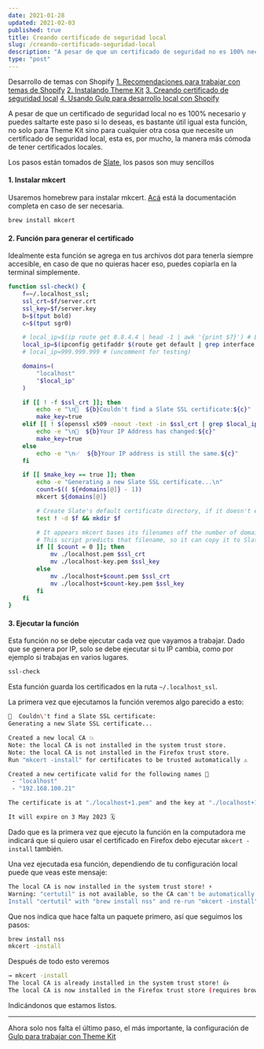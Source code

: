 ```yaml
---
date: 2021-01-28
updated: 2021-02-03
published: true
title: Creando certificado de seguridad local
slug: /creando-certificado-seguridad-local
description: "A pesar de que un certificado de seguridad no es 100% necesario para Theme Kit y Gulp, hace que nuestro proxy funcione mejor, además, es una función bastante útil en otros contextos."
type: "post"
---
```


<div class="bg-gray-100 w-full md:w-10/12 m-auto border series-index dark:bg-gray-800 dark:border-gray-700">
	<span class="font-bold m-0 py-1 px-5 block text-blue-700 dark:text-blue-500">Desarrollo de temas con Shopify</span>
	<span class="block m-0 py-1 px-5 border-t border-gray-300 font-bold dark:border-gray-600"><a href="/recomendaciones-trabajo-con-shopify">1. Recomendaciones para trabajar con temas de Shopify</a></span>
	<span class="block m-0 py-1 px-5 border-t border-gray-300 font-bold dark:border-gray-600"><a href="/instalando-theme-kit">2. Instalando Theme Kit</a></span>
	<span class="block m-0 py-1 px-5 border-t border-gray-300 font-bold dark:border-gray-600"><a href="/creando-certificado-seguridad-local" class="current">3. Creando certificado de seguridad local</a></span>
	<span class="block m-0 py-1 px-5 border-t border-gray-300 font-bold dark:border-gray-600"><a href="/desarrollo-local-shopify-con-themekit-gulp">4. Usando Gulp para desarrollo local con Shopify</a></span>
</div>

A pesar de que un certificado de seguridad local no es 100% necesario y puedes saltarte este paso si lo deseas, es bastante útil igual esta función, no solo para Theme Kit sino para cualquier otra cosa que necesite un certificado de seguridad local, esta es, por mucho, la manera más cómoda de tener certificados locales.

Los pasos están tomados de <a href="https://shopify.github.io/slate/docs/create-a-self-signed-ssl-certificate" target="_blank">Slate</a>, los pasos son muy sencillos

#### 1. Instalar mkcert

Usaremos homebrew para instalar mkcert. <a href="https://github.com/FiloSottile/mkcert#installation" target="_blank">Acá</a> está la documentación completa en caso de ser necesaria.

```bash
brew install mkcert
```

#### 2. Función para generar el certificado
Idealmente esta función se agrega en tus archivos dot para tenerla siempre accesible, en caso de que no quieras hacer eso, puedes copiarla en la terminal simplemente.

```bash
function ssl-check() {
    f=~/.localhost_ssl;
    ssl_crt=$f/server.crt
    ssl_key=$f/server.key
    b=$(tput bold)
    c=$(tput sgr0)

    # local_ip=$(ip route get 8.8.4.4 | head -1 | awk '{print $7}') # Linux Version
    local_ip=$(ipconfig getifaddr $(route get default | grep interface | awk '{print $2}')) # Mac Version
    # local_ip=999.999.999 # (uncomment for testing)

    domains=(
        "localhost"
        "$local_ip"
    )

    if [[ ! -f $ssl_crt ]]; then
        echo -e "\n🛑  ${b}Couldn't find a Slate SSL certificate:${c}"
        make_key=true
    elif [[ ! $(openssl x509 -noout -text -in $ssl_crt | grep $local_ip) ]]; then
        echo -e "\n🛑  ${b}Your IP Address has changed:${c}"
        make_key=true
    else
        echo -e "\n✅  ${b}Your IP address is still the same.${c}"
    fi

    if [[ $make_key == true ]]; then
        echo -e "Generating a new Slate SSL certificate...\n"
        count=$(( ${#domains[@]} - 1))
        mkcert ${domains[@]}

        # Create Slate's default certificate directory, if it doesn't exist
        test ! -d $f && mkdir $f

        # It appears mkcert bases its filenames off the number of domains passed after the first one.
        # This script predicts that filename, so it can copy it to Slate's default location.
        if [[ $count = 0 ]]; then
            mv ./localhost.pem $ssl_crt
            mv ./localhost-key.pem $ssl_key
        else
            mv ./localhost+$count.pem $ssl_crt
            mv ./localhost+$count-key.pem $ssl_key
        fi
    fi
}
```

#### 3. Ejecutar la función
Esta función no se debe ejecutar cada vez que vayamos a trabajar. Dado que se genera por IP, solo se debe ejecutar si tu IP cambia, como por ejemplo si trabajas en varios lugares.

```bash
ssl-check
```
Esta función guarda los certificados en la ruta `~/.localhost_ssl`.

La primera vez que ejecutamos la función veremos algo parecido a esto:

```bash
🛑  Couldn\'t find a Slate SSL certificate:
Generating a new Slate SSL certificate...

Created a new local CA 💥
Note: the local CA is not installed in the system trust store.
Note: the local CA is not installed in the Firefox trust store.
Run "mkcert -install" for certificates to be trusted automatically ⚠️

Created a new certificate valid for the following names 📜
 - "localhost"
 - "192.168.100.21"

The certificate is at "./localhost+1.pem" and the key at "./localhost+1-key.pem" ✅

It will expire on 3 May 2023 🗓
```

Dado que es la primera vez que ejecuto la función en la computadora me indicará que si quiero usar el certificado en Firefox debo ejecutar `mkcert -install` también. 

Una vez ejecutada esa función, dependiendo de tu configuración local puede que veas este mensaje:

```bash
The local CA is now installed in the system trust store! ⚡️
Warning: "certutil" is not available, so the CA can't be automatically installed in Firefox! ⚠️
Install "certutil" with "brew install nss" and re-run "mkcert -install" 👈
```

Que nos indica que hace falta un paquete primero, así que seguimos los pasos:

```bash
brew install nss
mkcert -install
```

Después de todo esto veremos
```bash
→ mkcert -install
The local CA is already installed in the system trust store! 👍
The local CA is now installed in the Firefox trust store (requires browser restart)! 🦊
```
Indicándonos que estamos listos.

***

Ahora solo nos falta el último paso, el más importante, la configuración de [Gulp para trabajar con Theme Kit](/desarrollo-local-shopify-con-themekit-gulp)
